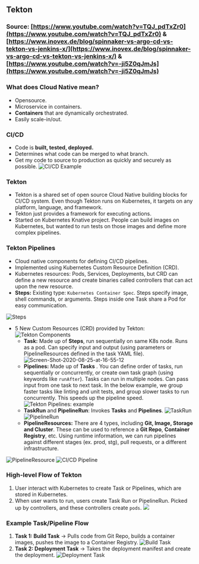 ## Tekton

### Source: [https://www.youtube.com/watch?v=TQJ_pdTxZr0](https://www.youtube.com/watch?v=TQJ_pdTxZr0) & [https://www.inovex.de/blog/spinnaker-vs-argo-cd-vs-tekton-vs-jenkins-x/](https://www.inovex.de/blog/spinnaker-vs-argo-cd-vs-tekton-vs-jenkins-x/) & [https://www.youtube.com/watch?v=-ji5Z0qJmJs](https://www.youtube.com/watch?v=-ji5Z0qJmJs)

### What does Cloud Native mean?
- Opensource.
- Microservice in containers.
- **Containers** that are dynamically orchestrated.
- Easily scale-in/out.

### CI/CD
- Code is **built, tested, deployed.**
- Determines what code can be merged to what branch.
- Get my code to source to production as quickly and securely as possible.
![CI/CD Example](https://i.ibb.co/tKZXXRz/Screen-Shot-2020-08-25-at-14-58-04.png=400x200)

### Tekton
- Tekton is a shared set of open source Cloud Native building blocks for CI/CD system. Even though Tekton runs on Kubernetes, it targets on any platform, language, and framework.
- Tekton just provides a framework for executing actions.
- Started on Kubernetes Knative project. People can build images on Kubernetes, but wanted to run tests on those images and define more complex pipelines.

### Tekton Pipelines
- Cloud native components for defining CI/CD pipelines.
- Implemented using Kubernetes Custom Resource Definition (CRD).
- Kubernetes resources: Pods, Services, Deployments, but CRD can define a new resource and create binaries called controllers that can act upon the new resource.
- **Steps:** Existing type: `Kubernetes Container Spec`. Steps specify image, shell commands, or arguments. Steps inside one Task share a Pod for easy communication.

![Steps](https://i.ibb.co/q9qfB31/Screen-Shot-2020-08-25-at-17-11-04.png=600x200)
- 5 New Custom Resources (CRD) provided by Tekton:
![Tekton Components](https://i.ibb.co/82JmRcM/Screen-Shot-2020-08-25-at-15-55-22.png=600x180)
	- **Task:** Made up of **Steps**, run sequentially on same K8s node. Runs as a pod. Can specify input and output (using parameters or PipelineResources defined in the task YAML file).
![Screen-Shot-2020-08-25-at-16-55-12](https://i.ibb.co/qmQWLxZ/Screen-Shot-2020-08-25-at-16-55-12.png=600x220)
	- **Pipelines:** Made up of **Tasks** . You can define order of tasks, run sequentially or concurrently, or create own task graph (using keywords like `runAfter`). Tasks can run in multiple nodes. Can pass input from one task to next task. In the below example, we group faster tasks like linting and unit tests, and group slower tasks to run concurrently. This speeds up the pipeline speed.
![Tekton Pipelines: example](https://i.ibb.co/bRDNz4L/Screen-Shot-2020-08-25-at-15-47-07.png=600x200)
	- **TaskRun** and **PipelineRun**: Invokes **Tasks** and **Pipelines**.
![TaskRun](https://i.ibb.co/GWKknHh/Screen-Shot-2020-08-25-at-17-13-32.png=600x220)
![PipelineRun](https://i.ibb.co/YQXT8ZC/Screen-Shot-2020-08-25-at-17-13-20.png=600x220)
	- **PipelineResources:** There are 4 types, including **Git, Image, Storage and Cluster**. These can be used to reference a **Git Repo**, **Container Registry**, etc. Using runtime information, we can run pipelines against different stages (ex. prod, stg), pull requests, or a different infrastructure. 

![PipelineResource](https://i.ibb.co/wrQ9kKS/Screen-Shot-2020-08-25-at-16-57-43.png=600x220)
![CI/CD Pipeline](https://i.ibb.co/Twn8FcZ/Screen-Shot-2020-08-25-at-16-52-56.png=600x220)

### High-level Flow of Tekton
1. User interact with Kubernetes to create Task or Pipelines, which are stored in Kubernetes.
2. When user wants to run, users create Task Run or PipelineRun. Picked up by controllers, and these controllers create `pods`.
![](https://i.ibb.co/ySJ4s7N/Screen-Shot-2020-08-25-at-16-14-20.png=600x220)

### Example Task/Pipeline Flow
1. **Task 1: Build Task** -> Pulls code from Git Repo, builds a container images, pushes the image to a Container Registry.
![Build Task](https://i.ibb.co/4TXNYZT/Screen-Shot-2020-08-25-at-17-03-51.png=600x220)
2. **Task 2: Deployment Task** -> Takes the deployment manifest and create the deployment. 
![Deployment Task](https://i.ibb.co/nnS7ft6/Screen-Shot-2020-08-25-at-17-03-42.png=600x220)
<!--stackedit_data:
eyJoaXN0b3J5IjpbLTEyOTg4NTI1NjAsLTYwMzE2MTQ3MSwtMT
I1NzAwMTg3OSwtMTAzNzI3OTc2OCwtMTYyNjI2MTM2NywxNDgy
OTk5MDI1LC04NjYwOTM2MTksLTEyNzI2OTUwNjEsMTMxNTI5Nj
cxOCwzMDU1NzU2NCwtNzczMDkyOTE3XX0=
-->
